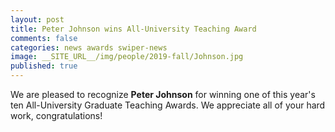 ```yaml
---
layout: post
title: Peter Johnson wins All-University Teaching Award
comments: false
categories: news awards swiper-news
image: __SITE_URL__/img/people/2019-fall/Johnson.jpg
published: true
---
```



We are pleased to recognize <b>Peter Johnson</b> for winning one of this year's ten All-University Graduate Teaching Awards. We appreciate all of your hard work, congratulations! 
